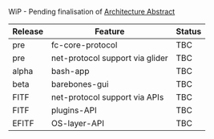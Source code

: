 WiP - Pending finalisation of [Architecture Abstract](https://github.com/rootnoob/flexi-chains/blob/main/gen0-design-abstract.md)

| Release | Feature                         | Status |
|---------|---------------------------------|--------|
| pre     | fc-core-protocol                | TBC    |
| pre     | net-protocol support via glider | TBC    |
| alpha   | bash-app                        | TBC    |
| beta    | barebones-gui                   | TBC    |
| FITF    | net-protocol support via APIs   | TBC    |
| FITF    | plugins-API                     | TBC    |
| EFITF   | OS-layer-API                    | TBC    |
